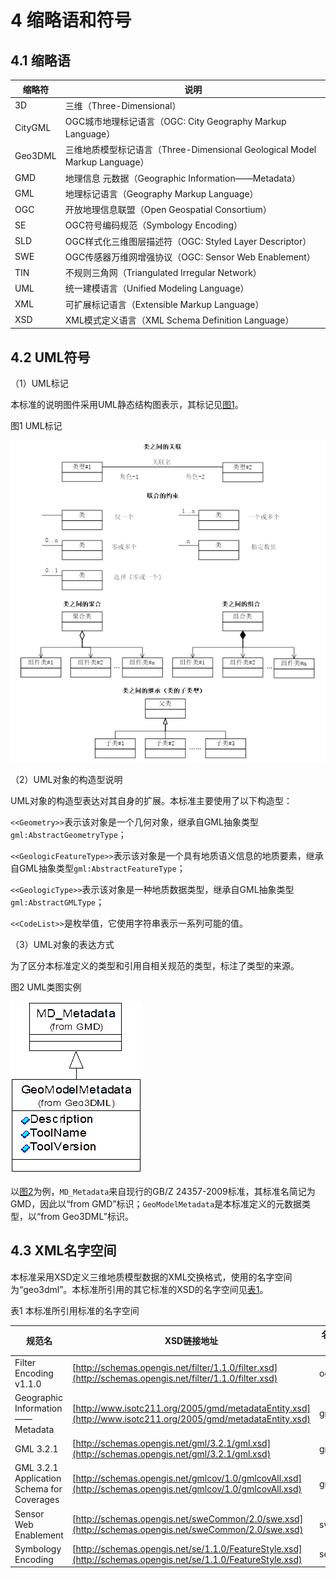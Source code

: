 # 4 缩略语和符号

## 4.1 缩略语


|缩略符|说明|
|---|---|
|3D|三维（Three-Dimensional）|
|CityGML|OGC城市地理标记语言（OGC: City Geography Markup Language）|
|Geo3DML|三维地质模型标记语言（Three-Dimensional Geological Model Markup Language）|
|GMD|地理信息 元数据（Geographic Information——Metadata）|
|GML|地理标记语言（Geography Markup Language）|
|OGC|开放地理信息联盟（Open Geospatial Consortium）|
|SE|OGC符号编码规范（Symbology Encoding）|
|SLD|OGC样式化三维图层描述符（OGC: Styled Layer Descriptor）|
|SWE|OGC传感器万维网增强协议（OGC: Sensor Web Enablement）|
|TIN|不规则三角网（Triangulated Irregular Network）|
|UML|统一建模语言（Unified Modeling Language）|
|XML|可扩展标记语言（Extensible Markup Language）|
|XSD|XML模式定义语言（XML Schema Definition Language）|

## 4.2 UML符号

（1）UML标记

本标准的说明图件采用UML静态结构图表示，其标记见[图1](#pic-1)。

<caption><a name="pic-1">图1 UML标记</a></caption>

![图1 UML标记](./pictures/4-1.png)

（2）UML对象的构造型说明

UML对象的构造型表达对其自身的扩展。本标准主要使用了以下构造型：

`<<Geometry>>`表示该对象是一个几何对象，继承自GML抽象类型`gml:AbstractGeometryType`；

`<<GeologicFeatureType>>`表示该对象是一个具有地质语义信息的地质要素，继承自GML抽象类型`gml:AbstractFeatureType`；

`<<GeologicType>>`表示该对象是一种地质数据类型，继承自GML抽象类型`gml:AbstractGMLType`；

`<<CodeList>>`是枚举值，它使用字符串表示一系列可能的值。

（3）UML对象的表达方式

为了区分本标准定义的类型和引用自相关规范的类型，标注了类型的来源。

<caption><a name="pic-2">图2 UML类图实例</a></caption>

![图2 UML类图实例](./pictures/4-2.png)

以[图2](#pic-2)为例，`MD_Metadata`来自现行的GB/Z 24357-2009标准，其标准名简记为GMD，因此以“from GMD”标识；`GeoModelMetadata`是本标准定义的元数据类型，以“from Geo3DML”标识。

## 4.3 XML名字空间

本标准采用XSD定义三维地质模型数据的XML交换格式，使用的名字空间为“geo3dml”。本标准所引用的其它标准的XSD的名字空间见[表1](#tbl-1)。

<caption><a name="tbl-1">表1 本标准所引用标准的名字空间</a></caption>

|规范名|XSD链接地址|名字空间|
|---|---|---|
|Filter Encoding v1.1.0|[http://schemas.opengis.net/filter/1.1.0/filter.xsd](http://schemas.opengis.net/filter/1.1.0/filter.xsd)|ogc|
|Geographic Information——Metadata|[http://www.isotc211.org/2005/gmd/metadataEntity.xsd](http://www.isotc211.org/2005/gmd/metadataEntity.xsd)|gmd|
|GML 3.2.1|[http://schemas.opengis.net/gml/3.2.1/gml.xsd](http://schemas.opengis.net/gml/3.2.1/gml.xsd)|gml|
|GML 3.2.1 Application Schema for Coverages|[http://schemas.opengis.net/gmlcov/1.0/gmlcovAll.xsd](http://schemas.opengis.net/gmlcov/1.0/gmlcovAll.xsd)|gmlcov|
|Sensor Web Enablement|[http://schemas.opengis.net/sweCommon/2.0/swe.xsd](http://schemas.opengis.net/sweCommon/2.0/swe.xsd)|swe|
|Symbology Encoding|[http://schemas.opengis.net/se/1.1.0/FeatureStyle.xsd](http://schemas.opengis.net/se/1.1.0/FeatureStyle.xsd)|se|

